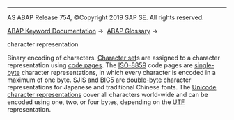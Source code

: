   

* * *

AS ABAP Release 754, ©Copyright 2019 SAP SE. All rights reserved.

[ABAP Keyword Documentation](https://help.sap.com/doc/abapdocu_754_index_htm/7.54/en-US/abenabap.htm) →  [ABAP Glossary](https://help.sap.com/doc/abapdocu_754_index_htm/7.54/en-US/abenabap_glossary.htm) → 

character representation

Binary encoding of characters. [Character set](https://help.sap.com/doc/abapdocu_754_index_htm/7.54/en-US/abencharacter_set_glosry.htm "Glossary Entry")s are assigned to a character representation using [code pages](https://help.sap.com/doc/abapdocu_754_index_htm/7.54/en-US/abencodepage_glosry.htm "Glossary Entry"). The [ISO-8859](https://help.sap.com/doc/abapdocu_754_index_htm/7.54/en-US/abeniso-8859_glosry.htm "Glossary Entry") code pages are [single-byte](https://help.sap.com/doc/abapdocu_754_index_htm/7.54/en-US/abensingle_byte_code_glosry.htm "Glossary Entry") character representations, in which every character is encoded in a maximum of one byte. SJIS and BIG5 are [double-byte](https://help.sap.com/doc/abapdocu_754_index_htm/7.54/en-US/abendouble_byte_code_glosry.htm "Glossary Entry") character representations for Japanese and traditional Chinese fonts. The [Unicode character representations](https://help.sap.com/doc/abapdocu_754_index_htm/7.54/en-US/abenunicode_char_represent_glosry.htm "Glossary Entry") cover all characters world-wide and can be encoded using one, two, or four bytes, depending on the [UTF](https://help.sap.com/doc/abapdocu_754_index_htm/7.54/en-US/abenutf_glosry.htm "Glossary Entry") representation.
